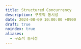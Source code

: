 ```yaml
---
title: Structured Concurrency
description: 구조적 동시성
date: 2024-08-09 10:00:00 +0900
draft: true
noindex: true
aliases:
  - 구조적 동시성
---
```




